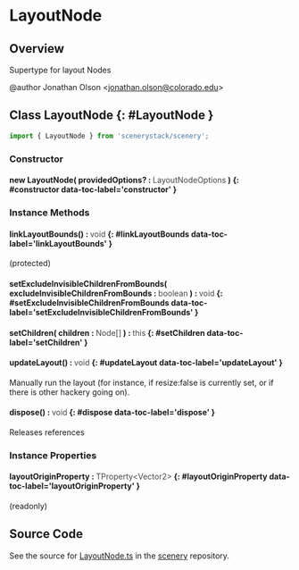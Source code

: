 # LayoutNode

## Overview

Supertype for layout Nodes

@author Jonathan Olson &lt;jonathan.olson@colorado.edu&gt;

## Class LayoutNode {: #LayoutNode }


```js
import { LayoutNode } from 'scenerystack/scenery';
```
### Constructor

#### new LayoutNode( providedOptions? : <span style="font-weight: 400; opacity: 80%;">LayoutNodeOptions</span> ) {: #constructor data-toc-label='constructor' }

### Instance Methods

#### linkLayoutBounds() : <span style="font-weight: 400; opacity: 80%;">void</span> {: #linkLayoutBounds data-toc-label='linkLayoutBounds' }

(protected)

#### setExcludeInvisibleChildrenFromBounds( excludeInvisibleChildrenFromBounds : <span style="font-weight: 400; opacity: 80%;">boolean</span> ) : <span style="font-weight: 400; opacity: 80%;">void</span> {: #setExcludeInvisibleChildrenFromBounds data-toc-label='setExcludeInvisibleChildrenFromBounds' }

#### setChildren( children : <span style="font-weight: 400; opacity: 80%;">Node[]</span> ) : <span style="font-weight: 400; opacity: 80%;">this</span> {: #setChildren data-toc-label='setChildren' }

#### updateLayout() : <span style="font-weight: 400; opacity: 80%;">void</span> {: #updateLayout data-toc-label='updateLayout' }

Manually run the layout (for instance, if resize:false is currently set, or if there is other hackery going on).

#### dispose() : <span style="font-weight: 400; opacity: 80%;">void</span> {: #dispose data-toc-label='dispose' }

Releases references

### Instance Properties

#### layoutOriginProperty : <span style="font-weight: 400; opacity: 80%;">TProperty&lt;Vector2&gt;</span> {: #layoutOriginProperty data-toc-label='layoutOriginProperty' }

(readonly)



## Source Code

See the source for [LayoutNode.ts](https://github.com/phetsims/scenery/blob/main/js/layout/nodes/LayoutNode.ts) in the [scenery](https://github.com/phetsims/scenery) repository.
